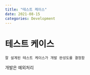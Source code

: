 ```yaml
---
title: "테스트 케이스"
date: 2021-08-15
categories: Development
---
```


# 테스트 케이스

    잘 설계된 테스트 케이스가 개발 완성도를 결정함

개발은 예외처리
